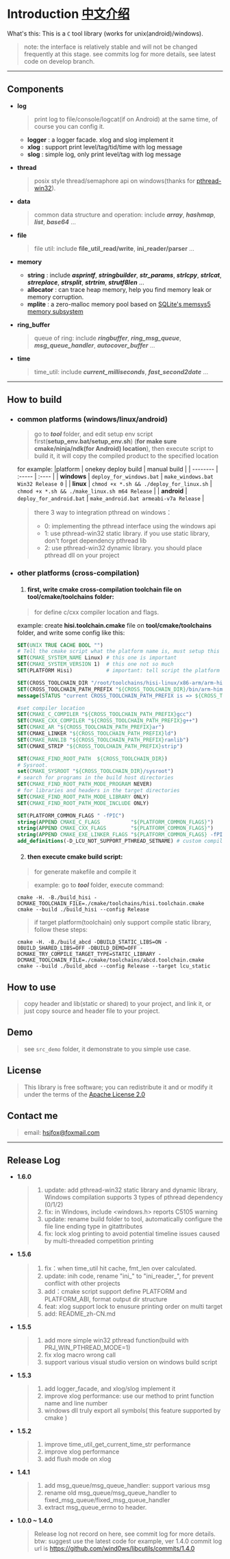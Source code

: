 # Introduction [中文介绍](https://github.com/wind0ws/libcutils/blob/master/README_zh-CN.md)
  What's this: This is a `C` tool library (works for unix(android)/windows).
  > note: the interface is relatively stable and will not be changed frequently at this stage. see commits log for more details, see latest code on develop branch.

----
## Components
* **log**
  > print log to file/console/logcat(if on Android) at the same time, of course you can config it.
  
  *  **logger** : a logger facade. xlog and slog implement it
  *  **xlog** : support print level/tag/tid/time with log message
  *  **slog** : simple log, only print level/tag with log message

* **thread**
  > posix style thread/semaphore api on windows(thanks for [pthread-win32](https://sourceforge.net/projects/pthreads4w/)). 

* **data**
  > common data structure and operation: include ***array***, ***hashmap***, ***list***, ***base64*** ...

* **file**
  > file util: include **file_util_read/write**, **ini_reader/parser** ...

* **memory**
   *  **string** : include ***asprintf***, ***stringbuilder***, ***str_params***, ***strlcpy***, ***strlcat***, ***strreplace***, ***strsplit***, ***strtrim***, ***strutf8len*** ...
   *  **allocator** : can trace heap memory, help you find memory leak or memory corruption.
   *  **mplite** : a zero-malloc memory pool based on [SQLite's memsys5 memory subsystem](https://github.com/hannes/sqlite-simplified/blob/master/mem5.c)

* **ring_buffer**
  > queue of ring: include ***ringbuffer***, ***ring_msg_queue***, ***msg_queue_handler***, ***autocover_buffer*** ...

* **time**
  > time_util: include ***current_milliseconds***, ***fast_second2date*** ...

----
## How to build
  
  * ### common platforms (windows/linux/android)
    > go to ***tool***  folder, and edit setup env script first(**setup_env.bat/setup_env.sh**)
	(**for make sure cmake/ninja/ndk(for Android) location**), 
	then execute script to build it, it will copy the compiled product to the specified location
    
    for example:
    |platform     | onekey deploy build                      | manual build                                     |
    | --------    | :-----                                   | :----                                            |
    | **windows** | `deploy_for_windows.bat`                 | ` make_windows.bat Win32 Release 0 `             | 
    | **linux**   | `chmod +x *.sh && ./deploy_for_linux.sh` | ` chmod +x *.sh && ./make_linux.sh m64 Release ` |
    | **android** | `deploy_for_android.bat`                 | ` make_android.bat armeabi-v7a Release `         |
	
    > there 3 way to integration pthread on windows：
    > * 0: implementing the pthread interface using the windows api
    > * 1: use pthread-win32 static library. if you use static library, don't forget dependency pthread lib
    > * 2: use pthread-win32 dynamic library. you should place pthread dll on your project
  
  * ### other platforms (cross-compilation)
    1. #### first, write cmake cross-compilation toolchain file on **tool/cmake/toolchains** folder:
      > for define c/cxx compiler location and flags.
      
      example: create **hisi.toolchain.cmake** file on **tool/cmake/toolchains** folder,
               and write some config like this:
      ```cmake
      SET(UNIX TRUE CACHE BOOL "")
      # Tell the cmake script what the platform name is, must setup this for cross compile
      SET(CMAKE_SYSTEM_NAME Linux) # this one is important
      SET(CMAKE_SYSTEM_VERSION 1)  # this one not so much
      SET(PLATFORM Hisi)           # important: tell script the platform name
      
      SET(CROSS_TOOLCHAIN_DIR "/root/toolchains/hisi-linux/x86-arm/arm-himix100-linux")
      SET(CROSS_TOOLCHAIN_PATH_PREFIX "${CROSS_TOOLCHAIN_DIR}/bin/arm-himix100-linux-")
      message(STATUS "current CROSS_TOOLCHAIN_PATH_PREFIX is => ${CROSS_TOOLCHAIN_PATH_PREFIX}")
      
      #set compiler location
      SET(CMAKE_C_COMPILER "${CROSS_TOOLCHAIN_PATH_PREFIX}gcc")
      SET(CMAKE_CXX_COMPILER "${CROSS_TOOLCHAIN_PATH_PREFIX}g++")
      SET(CMAKE_AR "${CROSS_TOOLCHAIN_PATH_PREFIX}ar")
      SET(CMAKE_LINKER "${CROSS_TOOLCHAIN_PATH_PREFIX}ld")
      SET(CMAKE_RANLIB "${CROSS_TOOLCHAIN_PATH_PREFIX}ranlib")
      SET(CMAKE_STRIP "${CROSS_TOOLCHAIN_PATH_PREFIX}strip")
      
      SET(CMAKE_FIND_ROOT_PATH  ${CROSS_TOOLCHAIN_DIR})
      # Sysroot.
      set(CMAKE_SYSROOT "${CROSS_TOOLCHAIN_DIR}/sysroot")
      # search for programs in the build host directories
      SET(CMAKE_FIND_ROOT_PATH_MODE_PROGRAM NEVER)
      # for libraries and headers in the target directories
      SET(CMAKE_FIND_ROOT_PATH_MODE_LIBRARY ONLY)
      SET(CMAKE_FIND_ROOT_PATH_MODE_INCLUDE ONLY)
      
      SET(PLATFORM_COMMON_FLAGS " -fPIC")
      string(APPEND CMAKE_C_FLAGS          "${PLATFORM_COMMON_FLAGS}")
      string(APPEND CMAKE_CXX_FLAGS        "${PLATFORM_COMMON_FLAGS}")
      string(APPEND CMAKE_EXE_LINKER_FLAGS "${PLATFORM_COMMON_FLAGS} -fPIE")
      add_definitions(-D_LCU_NOT_SUPPORT_PTHREAD_SETNAME) # custom compile definitions
      ```
  
    2. #### then execute cmake build script:
      > for generate makefile and compile it
      
      > example: go to ***tool*** folder, execute command:
      ```shell
      cmake -H. -B./build_hisi -DCMAKE_TOOLCHAIN_FILE=./cmake/toolchains/hisi.toolchain.cmake 
      cmake --build ./build_hisi --config Release
      ```
      > if target platform(toolchain) only support compile static library, follow these steps:
      ```shell
      cmake -H. -B./build_abcd -DBUILD_STATIC_LIBS=ON -DBUILD_SHARED_LIBS=OFF -DBUILD_DEMO=OFF -DCMAKE_TRY_COMPILE_TARGET_TYPE=STATIC_LIBRARY -DCMAKE_TOOLCHAIN_FILE=./cmake/toolchains/abcd.toolchain.cmake
      cmake --build ./build_abcd --config Release --target lcu_static
      ```

## How to use
  >  copy header and lib(static or shared) to your project, and link it,
  or just copy source and header file to your project.

## Demo
  > see `src_demo` folder, it demonstrate to you simple use case.

## License
  > This library is free software; you can redistribute it and or modify it under the terms of the [Apache License 2.0](https://github.com/wind0ws/libcutils/blob/master/LICENSE)

## Contact me
  > email: <hsjfox@foxmail.com>

----
## Release Log

* **1.6.0**
  > 1. update: add pthread-win32 static library and dynamic library, Windows compilation supports 3 types of pthread dependency (0/1/2) 
  > 2. fix: in Windows, include <windows.h> reports C5105 warning
  > 3. update: rename build folder to tool, automatically configure the file line ending type in gitattributes
  > 4. fix: lock xlog printing to avoid potential timeline issues caused by multi-threaded competition printing

* **1.5.6**
  > 1. fix：when time_util hit cache, fmt_len over calculated.
  > 2. update: inih code, rename "ini_" to "ini_reader_", for prevent conflict with other projects
  > 3. add：cmake script support define PLATFORM and PLATFORM_ABI, format output dir structure
  > 4. feat: xlog support lock to enusure printing order on multi target
  > 5. add: README_zh-CN.md
  
* **1.5.5**
  > 1. add more simple win32 pthread function(build with PRJ_WIN_PTHREAD_MODE=1)
  > 2. fix xlog macro wrong call
  > 3. support various visual studio version on windows build script

* **1.5.3**
  > 1. add logger_facade, and xlog/slog implement it
  > 2. improve xlog performance: use our method to print function name and line number
  > 3. windows dll truly export all symbols( this feature supported by cmake )

* **1.5.2**
  > 1. improve time_util_get_current_time_str performance
  > 2. improve xlog performance
  > 3. add flush mode on xlog

* **1.4.1**
  > 1. add msg_queue/msg_queue_handler: support various msg
  > 2. rename old msg_queue/msg_queue_handler to fixed_msg_queue/fixed_msg_queue_handler
  > 3. extract msg_queue_errno to header.

* **1.0.0 ~ 1.4.0**
  > Release log not record on here, see commit log for more details. btw: suggest use the latest code
  >    for example, ver 1.4.0 commit log url is https://github.com/wind0ws/libcutils/commits/1.4.0
  
